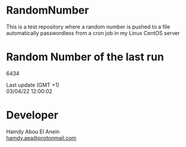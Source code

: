 # RandomNumber    
This is a test repository where a random number is pushed to a file automatically passwordless from a cron job in my Linux CentOS server    
# Random Number of the last run   
6434
      
Last update (GMT +1)    
03/04/22 12:00:02
# Developer    
Hamdy Abou El Anein   
hamdy.aea@protonmail.com
